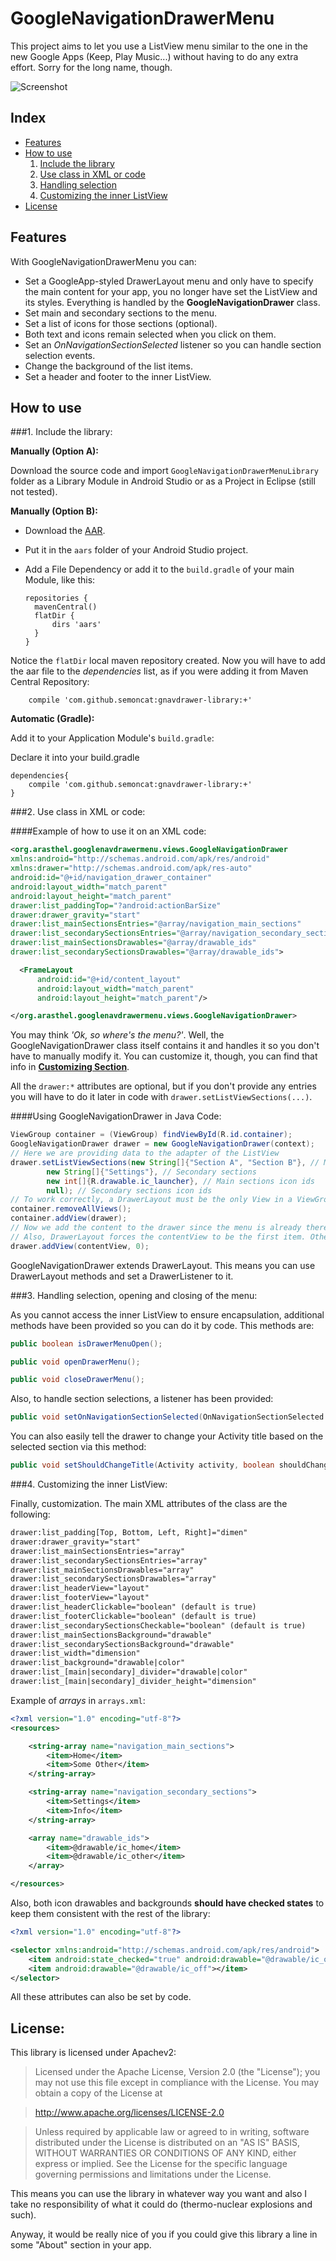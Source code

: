 # GoogleNavigationDrawerMenu

This project aims to let you use a ListView menu similar to the one in the new Google Apps (Keep, Play Music...) without having to do any extra effort. Sorry for the long name, though.

![Screenshot](GoogleNavigationDrawer.jpg)

## Index
* [Features](#features)
* [How to use](#how-to-use)
    1. [Include the library](#1-include-the-library)
    2. [Use class in XML or code](#2-use-class-in-xml-or-code)
    3. [Handling selection](#3-handling-selection-opening-and-closing-of-the-menu)
    4. [Customizing the inner ListView](#4-customizing-the-inner-listview)
* [License](#license)

## Features

With GoogleNavigationDrawerMenu you can:

  * Set a GoogleApp-styled DrawerLayout menu and only have to specify the main content for your app, you no longer have set the ListView and its styles. Everything is handled by the **GoogleNavigationDrawer** class.
  * Set main and secondary sections to the menu.
  * Set a list of icons for those sections (optional).
  * Both text and icons remain selected when you click on them.
  * Set an *OnNavigationSectionSelected* listener so you can handle section selection events.
  * Change the background of the list items.
  * Set a header and footer to the inner ListView.

## How to use

###1. Include the library:

  **Manually (Option A):**

  Download the source code and import ```GoogleNavigationDrawerMenuLibrary``` folder as a Library Module in Android Studio or as a Project in Eclipse (still not tested).

  **Manually (Option B):**

  * Download the [AAR](aars/GoogleNavigationDrawerMenuLibrary.aar?raw=true).
  * Put it in the ```aars``` folder of your Android Studio project.
  * Add a File Dependency or add it to the ```build.gradle``` of your main Module, like this:

        repositories {
          mavenCentral()
          flatDir {
              dirs 'aars'
          }
        }

  Notice the ```flatDir``` local maven repository created. Now you will have to add the aar file to the *dependencies* list, as if you were adding it from Maven Central Repository:

        compile 'com.github.semoncat:gnavdrawer-library:+'


**Automatic (Gradle):**

Add it to your Application Module's `build.gradle`:

Declare it into your build.gradle

    dependencies{
        compile 'com.github.semoncat:gnavdrawer-library:+'
    }

###2. Use class in XML or code:

####Example of how to use it on an XML code:

```xml
<org.arasthel.googlenavdrawermenu.views.GoogleNavigationDrawer
xmlns:android="http://schemas.android.com/apk/res/android"
xmlns:drawer="http://schemas.android.com/apk/res-auto"
android:id="@+id/navigation_drawer_container"
android:layout_width="match_parent"
android:layout_height="match_parent"
drawer:list_paddingTop="?android:actionBarSize"
drawer:drawer_gravity="start"
drawer:list_mainSectionsEntries="@array/navigation_main_sections"
drawer:list_secondarySectionsEntries="@array/navigation_secondary_sections"
drawer:list_mainSectionsDrawables="@array/drawable_ids"
drawer:list_secondarySectionsDrawables="@array/drawable_ids">

  <FrameLayout
      android:id="@+id/content_layout"
      android:layout_width="match_parent"
      android:layout_height="match_parent"/>

</org.arasthel.googlenavdrawermenu.views.GoogleNavigationDrawer>
```

You may think *'Ok, so where's the menu?'*. Well, the GoogleNavigationDrawer class itself contains it and handles it so you don't have to manually modify it. You can customize it, though, you can find that info in [**Customizing Section**](#4-customizing-the-inner-listview).

All the `drawer:*` attributes are optional, but if you don't provide any entries you will have to do it later in code with `drawer.setListViewSections(...)`.

####Using GoogleNavigationDrawer in Java Code:

```java
ViewGroup container = (ViewGroup) findViewById(R.id.container);
GoogleNavigationDrawer drawer = new GoogleNavigationDrawer(context);
// Here we are providing data to the adapter of the ListView
drawer.setListViewSections(new String[]{"Section A", "Section B"}, // Main sections
        new String[]{"Settings"}, // Secondary sections
        new int[]{R.drawable.ic_launcher}, // Main sections icon ids
        null); // Secondary sections icon ids
// To work correctly, a DrawerLayout must be the only View in a ViewGroup
container.removeAllViews();
container.addView(drawer);
// Now we add the content to the drawer since the menu is already there.
// Also, DrawerLayout forces the contentView to be the first item. Otherwise, you can't click on the menu.
drawer.addView(contentView, 0);
```


GoogleNavigationDrawer extends DrawerLayout. This means you can use DrawerLayout methods and set a DrawerListener to it.

###3. Handling selection, opening and closing of the menu:

 As you cannot access the inner ListView to ensure encapsulation, additional methods have been provided so you can do it by code. This methods are:

```java
public boolean isDrawerMenuOpen();

public void openDrawerMenu();

public void closeDrawerMenu();
```

Also, to handle section selections, a listener has been provided:

```java
public void setOnNavigationSectionSelected(OnNavigationSectionSelected listener);
```
You can also easily tell the drawer to change your Activity title based on the selected section via this method:

```java
public void setShouldChangeTitle(Activity activity, boolean shouldChangeTitle);
```

###4. Customizing the inner ListView:

 Finally, customization. The main XML attributes of the class are the following:

```xml
drawer:list_padding[Top, Bottom, Left, Right]="dimen"
drawer:drawer_gravity="start"
drawer:list_mainSectionsEntries="array"
drawer:list_secondarySectionsEntries="array"
drawer:list_mainSectionsDrawables="array"
drawer:list_secondarySectionsDrawables="array"
drawer:list_headerView="layout"
drawer:list_footerView="layout"
drawer:list_headerClickable="boolean" (default is true)
drawer:list_footerClickable="boolean" (default is true)
drawer:list_secondarySectionsCheckable="boolean" (default is true)
drawer:list_mainSectionsBackground="drawable"
drawer:list_secondarySectionsBackground="drawable"
drawer:list_width="dimension"
drawer:list_background="drawable|color"
drawer:list_[main|secondary]_divider="drawable|color"
drawer:list_[main|secondary]_divider_height="dimension"
```


Example of *arrays* in ```arrays.xml```:

```xml
<?xml version="1.0" encoding="utf-8"?>
<resources>

    <string-array name="navigation_main_sections">
        <item>Home</item>
        <item>Some Other</item>
    </string-array>

    <string-array name="navigation_secondary_sections">
        <item>Settings</item>
        <item>Info</item>
    </string-array>

    <array name="drawable_ids">
        <item>@drawable/ic_home</item>
        <item>@drawable/ic_other</item>
    </array>

</resources>
```

Also, both icon drawables and backgrounds **should have checked states** to keep them consistent with the rest of the library:

```xml
<?xml version="1.0" encoding="utf-8"?>

<selector xmlns:android="http://schemas.android.com/apk/res/android">
    <item android:state_checked="true" android:drawable="@drawable/ic_on"></item>
    <item android:drawable="@drawable/ic_off"></item>
</selector>
```

All these attributes can also be set by code.

## License:

This library is licensed under Apachev2:

>Licensed under the Apache License, Version 2.0 (the "License"); you may not use this file except in compliance with the License.
>You may obtain a copy of the License at

>    http://www.apache.org/licenses/LICENSE-2.0

>Unless required by applicable law or agreed to in writing, software distributed under the License is distributed on an "AS IS" BASIS, WITHOUT WARRANTIES OR CONDITIONS OF ANY KIND, either express or implied.
>See the License for the specific language governing permissions and limitations under the License.

This means you can use the library in whatever way you want and also I take no responsibility of what it could do (thermo-nuclear explosions and such).

Anyway, it would be really nice of you if you could give this library a line in some "About" section in your app.
